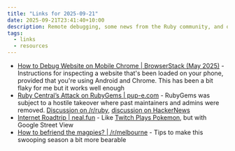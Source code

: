```yaml
---
title: "Links for 2025-09-21"
date: 2025-09-21T23:41:40+10:00
description: Remote debugging, some news from the Ruby community, and other things
tags:
  - links
  - resources
---
```


- [How to Debug Website on Mobile Chrome | BrowserStack (May 2025)](https://www.browserstack.com/guide/chrome-mobile-debugging) - Instructions for inspecting a website that's been loaded on your phone, provided that you're using Android and Chrome. This has been a bit flaky for me but it works well enough
- [Ruby Central’s Attack on RubyGems | pup-e.com](https://pup-e.com/goodbye-rubygems.pdf) - RubyGems was subject to a hostile takeover where past maintainers and admins were removed. [Discussion on /r/ruby](https://old.reddit.com/r/ruby/comments/1nkzszc/ruby_centrals_attack_on_rubygems/), [discussion on HackerNews](https://news.ycombinator.com/item?id=45299170)
- [Internet Roadtrip | neal.fun](https://neal.fun/internet-roadtrip/) - Like [Twitch Plays Pokemon](https://en.wikipedia.org/wiki/Twitch_Plays_Pok%C3%A9mon), but with Google Street View
- [How to befriend the magpies? | /r/melbourne](https://old.reddit.com/r/australia/comments/1nlijxc/how_to_befriend_the_magpies/) - Tips to make this swooping season a bit more bearable
